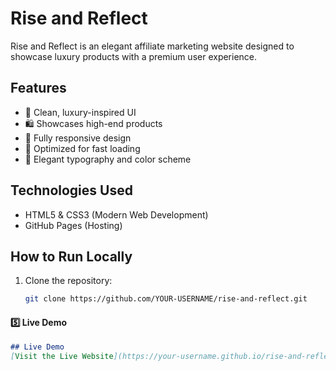 # Rise and Reflect

Rise and Reflect is an elegant affiliate marketing website designed to showcase luxury products with a premium user experience.
 ## Features
- 🌟 Clean, luxury-inspired UI
- 🛍️ Showcases high-end products
- 📱 Fully responsive design
- 🚀 Optimized for fast loading
- 🎨 Elegant typography and color scheme
## Technologies Used
- HTML5 & CSS3 (Modern Web Development)
- GitHub Pages (Hosting)
## How to Run Locally
1. Clone the repository:
   ```bash
   git clone https://github.com/YOUR-USERNAME/rise-and-reflect.git

#### **5️⃣ Live Demo**
```md
## Live Demo
[Visit the Live Website](https://your-username.github.io/rise-and-reflect/)
